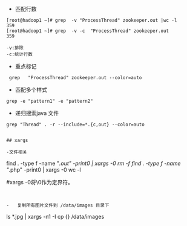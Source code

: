 ﻿- 匹配行数
```
[root@hadoop1 ~]# grep  -v "ProcessThread" zookeeper.out |wc -l 
359
[root@hadoop1 ~]# grep  -v -c  "ProcessThread" zookeeper.out 
359

-v:排除
-c:统计行数
```

- 重点标记
```
 grep   "ProcessThread" zookeeper.out --color=auto
```
- 匹配多个样式

```
grep -e "pattern1" -e "pattern2"
```

- 递归搜索java 文件
```
grep "Thread" . -r --include=*.{c,out} --color=auto


## xargs

-文件相关
```
 find . -type f -name "*.out" -print0 | xargs -0 rm -f
 find . -type f -name "*.php" -print0 | xargs -0  wc -l
 
 #xargs -0将\0作为定界符。

```


-	复制所有图片文件到 /data/images 目录下
```
ls *.jpg | xargs -n1 -I cp {} /data/images
```